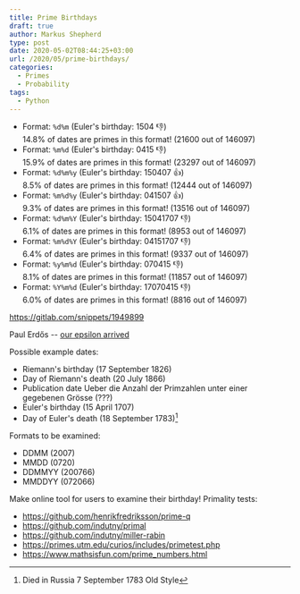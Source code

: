 ```yaml
---
title: Prime Birthdays
draft: true
author: Markus Shepherd
type: post
date: 2020-05-02T08:44:25+03:00
url: /2020/05/prime-birthdays/
categories:
  - Primes
  - Probability
tags:
  - Python
---
```


* Format: `%d%m` (Euler's birthday: 1504 👎) \
  14.8% of dates are primes in this format! (21600 out of 146097)
* Format: `%m%d` (Euler's birthday: 0415 👎) \
  15.9% of dates are primes in this format! (23297 out of 146097)
* Format: `%d%m%y` (Euler's birthday: 150407 👍) \
  8.5% of dates are primes in this format! (12444 out of 146097)
* Format: `%m%d%y` (Euler's birthday: 041507 👍) \
  9.3% of dates are primes in this format! (13516 out of 146097)
* Format: `%d%m%Y` (Euler's birthday: 15041707 👎) \
  6.1% of dates are primes in this format! (8953 out of 146097)
* Format: `%m%d%Y` (Euler's birthday: 04151707 👎) \
  6.4% of dates are primes in this format! (9337 out of 146097)
* Format: `%y%m%d` (Euler's birthday: 070415 👎) \
  8.1% of dates are primes in this format! (11857 out of 146097)
* Format: `%Y%m%d` (Euler's birthday: 17070415 👎) \
  6.0% of dates are primes in this format! (8816 out of 146097)

https://gitlab.com/snippets/1949899

Paul Erdős -- [our epsilon arrived](https://en.wikipedia.org/wiki/Paul_Erd%C5%91s#Personality)

Possible example dates:

* Riemann's birthday (17 September 1826)
* Day of Riemann's death (20 July 1866)
* Publication date Ueber die Anzahl der Primzahlen unter einer gegebenen Grösse (???)
* Euler's birthday (15 April 1707)
* Day of Euler's death (18 September 1783)[^os]

Formats to be examined:

* DDMM (2007)
* MMDD (0720)
* DDMMYY (200766)
* MMDDYY (072066)

Make online tool for users to examine their birthday! Primality tests:

* https://github.com/henrikfredriksson/prime-q
* https://github.com/indutny/primal
* https://github.com/indutny/miller-rabin
* https://primes.utm.edu/curios/includes/primetest.php
* https://www.mathsisfun.com/prime_numbers.html

[^os]: Died in Russia 7 September 1783 Old Style
